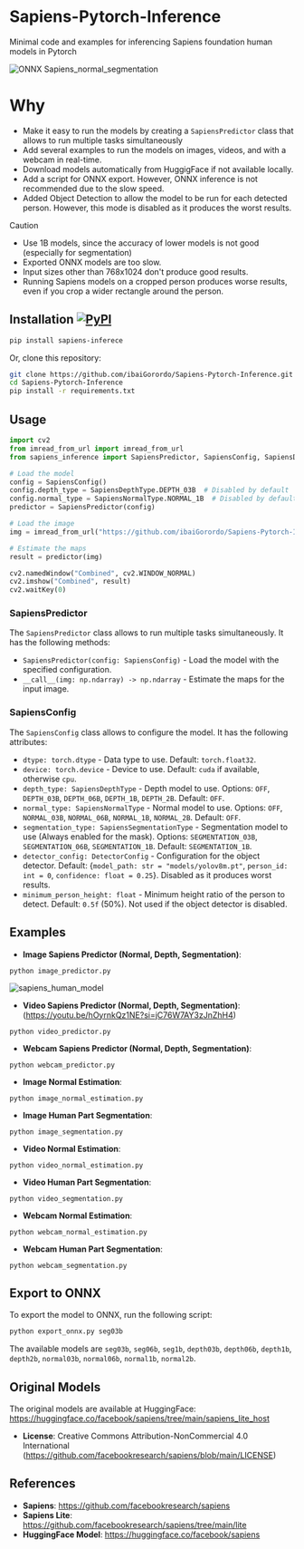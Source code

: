 # Sapiens-Pytorch-Inference
 Minimal code and examples for inferencing Sapiens foundation human models in Pytorch

![ONNX Sapiens_normal_segmentation](https://github.com/user-attachments/assets/a8f433f0-5f43-4797-89c6-5b33c58cbd01)

# Why
- Make it easy to run the models by creating a `SapiensPredictor` class that allows to run multiple tasks simultaneously
- Add several examples to run the models on images, videos, and with a webcam in real-time.
- Download models automatically from HuggigFace if not available locally.
- Add a script for ONNX export. However, ONNX inference is not recommended due to the slow speed.
- Added Object Detection to allow the model to be run for each detected person. However, this mode is disabled as it produces the worst results.

> [!CAUTION]
> - Use 1B models, since the accuracy of lower models is not good (especially for segmentation)
> - Exported ONNX models are too slow.
> - Input sizes other than 768x1024 don't produce good results.
> - Running Sapiens models on a cropped person produces worse results, even if you crop a wider rectangle around the person.

## Installation [![PyPI](https://img.shields.io/pypi/v/sapiens-inferece?color=2BAF2B)](https://pypi.org/project/sapiens-inferece/)
```bash
pip install sapiens-inferece
```
Or, clone this repository:
```bash
git clone https://github.com/ibaiGorordo/Sapiens-Pytorch-Inference.git
cd Sapiens-Pytorch-Inference
pip install -r requirements.txt
```

## Usage

```python
import cv2
from imread_from_url import imread_from_url
from sapiens_inference import SapiensPredictor, SapiensConfig, SapiensDepthType, SapiensNormalType

# Load the model
config = SapiensConfig()
config.depth_type = SapiensDepthType.DEPTH_03B  # Disabled by default
config.normal_type = SapiensNormalType.NORMAL_1B  # Disabled by default
predictor = SapiensPredictor(config)

# Load the image
img = imread_from_url("https://github.com/ibaiGorordo/Sapiens-Pytorch-Inference/blob/assets/test2.png?raw=true")

# Estimate the maps
result = predictor(img)

cv2.namedWindow("Combined", cv2.WINDOW_NORMAL)
cv2.imshow("Combined", result)
cv2.waitKey(0)
```

### SapiensPredictor
The `SapiensPredictor` class allows to run multiple tasks simultaneously. It has the following methods:
- `SapiensPredictor(config: SapiensConfig)` - Load the model with the specified configuration.
- `__call__(img: np.ndarray) -> np.ndarray` - Estimate the maps for the input image.

### SapiensConfig
The `SapiensConfig` class allows to configure the model. It has the following attributes:
- `dtype: torch.dtype` - Data type to use. Default: `torch.float32`.
- `device: torch.device` - Device to use. Default: `cuda` if available, otherwise `cpu`.
- `depth_type: SapiensDepthType` - Depth model to use. Options: `OFF`, `DEPTH_03B`, `DEPTH_06B`, `DEPTH_1B`, `DEPTH_2B`. Default: `OFF`.
- `normal_type: SapiensNormalType` - Normal model to use. Options: `OFF`, `NORMAL_03B`, `NORMAL_06B`, `NORMAL_1B`, `NORMAL_2B`. Default: `OFF`.
- `segmentation_type: SapiensSegmentationType` - Segmentation model to use (Always enabled for the mask). Options: `SEGMENTATION_03B`, `SEGMENTATION_06B`, `SEGMENTATION_1B`. Default: `SEGMENTATION_1B`.
- `detector_config: DetectorConfig` - Configuration for the object detector. Default: {`model_path: str = "models/yolov8m.pt"`, `person_id: int = 0`, `confidence: float = 0.25`}. Disabled as it produces worst results.
- `minimum_person_height: float` - Minimum height ratio of the person to detect. Default: `0.5f` (50%). Not used if the object detector is disabled.

## Examples

* **Image Sapiens Predictor (Normal, Depth, Segmentation)**:
```
python image_predictor.py
```

![sapiens_human_model](https://github.com/user-attachments/assets/988c7551-061a-4b69-8b7c-4546cba336da)

* **Video Sapiens Predictor (Normal, Depth, Segmentation)**: (https://youtu.be/hOyrnkQz1NE?si=jC76W7AY3zJnZhH4)
```
python video_predictor.py
```

* **Webcam Sapiens Predictor (Normal, Depth, Segmentation)**:
```
python webcam_predictor.py
```


* **Image Normal Estimation**:
```
python image_normal_estimation.py
```

* **Image Human Part Segmentation**:
```
python image_segmentation.py
```

* **Video Normal Estimation**:
```
python video_normal_estimation.py
```

* **Video Human Part Segmentation**:
```
python video_segmentation.py
```

* **Webcam Normal Estimation**:
```
python webcam_normal_estimation.py
```

* **Webcam Human Part Segmentation**:
```
python webcam_segmentation.py
```

## Export to ONNX
To export the model to ONNX, run the following script:
```bash
python export_onnx.py seg03b
```
The available models are `seg03b`, `seg06b`, `seg1b`, `depth03b`, `depth06b`, `depth1b`, `depth2b`, `normal03b`, `normal06b`, `normal1b`, `normal2b`.

## Original Models
The original models are available at HuggingFace: https://huggingface.co/facebook/sapiens/tree/main/sapiens_lite_host
- **License**: Creative Commons Attribution-NonCommercial 4.0 International (https://github.com/facebookresearch/sapiens/blob/main/LICENSE)

## References
- **Sapiens**: https://github.com/facebookresearch/sapiens
- **Sapiens Lite**: https://github.com/facebookresearch/sapiens/tree/main/lite
- **HuggingFace Model**: https://huggingface.co/facebook/sapiens
